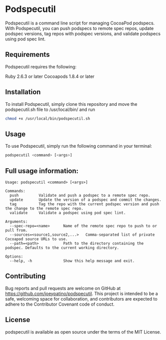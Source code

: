 # Podspecutil

Podspecutil is a command line script for managing CocoaPod podspecs. With Podspecutil, you can push podspecs to remote spec repos, update podspec versions, tag repos with podspec versions, and validate podspecs using pod spec lint.

## Requirements

Podspecutil requires the following:

Ruby 2.6.3 or later
Cocoapods 1.8.4 or later

## Installation

To install Podspecutil, simply clone this repository and move the podspecutil.sh file to /usr/local/bin/ and run

```bash
chmod +x /usr/local/bin/podspecutil.sh
```

## Usage

To use Podspecutil, simply run the following command in your terminal:

```bash
podspecutil <command> [<args>]
```

## Full usage information:

```
Usage: podspecutil <command> [<args>]

Commands:
  push         Validate and push a podspec to a remote spec repo.
  update       Update the version of a podspec and commit the changes.
  tag          Tag the repo with the current podspec version and push the change to the remote spec repo.
  validate     Validate a podspec using pod spec lint.

Arguments:
  --spec-repo=<name>      Name of the remote spec repo to push to or pull from.
  --sources=<source1,source2,...>   Comma-separated list of private Cocoapod source URLs to use.
  --path=<path>           Path to the directory containing the podspec. Defaults to the current working directory.
  
Options:
  --help, -h              Show this help message and exit.
```

## Contributing

Bug reports and pull requests are welcome on GitHub at https://github.com/joeypatino/podspecutil. This project is intended to be a safe, welcoming space for collaboration, and contributors are expected to adhere to the Contributor Covenant code of conduct.

## License

podspecutil is available as open source under the terms of the MIT License.
